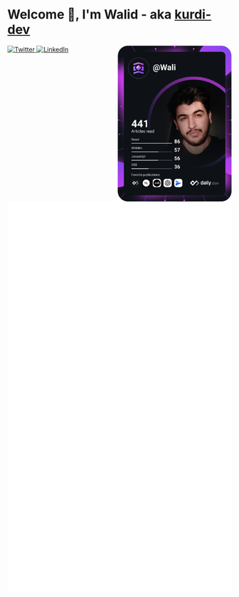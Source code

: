 # Welcome 👋, I'm Walid - aka [kurdi-dev][website]

<div align="left">
  <a href="https://twitter.com/kurdi_dev">
    <img
      src="https://img.shields.io/twitter/follow/kurdi_dev?label=Twitter&logo=twitter&style=flat-square&color=1da1f2&logoColor=ffffff"
      alt="Twitter"
    />
  </a>
  <a href="https://www.linkedin.com/in/walid-r-rashed">
    <img
      src="https://img.shields.io/static/v1?logo=linkedin&style=flat-square&color=0072b1&label=LinkedIn&message=%E2%98%86"
      alt="LinkedIn"
    />
  </a>
  <a href="https://app.daily.dev/Wali">
    <img 
    src="https://github.com/kurdi-dev/kurdi-dev/blob/master/devcard.svg" width="256" align="right" alt="Walid R. Rashed's Dev Card"
    />
  </a>
</div>

<br />

![Metrics](https://github.com/kurdi-dev/kurdi-dev/blob/master/github-metrics.svg)



[website]: https://kurdi.dev?utm_source=github&utm_medium=profile
[twitter]: https://twitter.com/kurdi_dev
[linkedin]: https://linkedin.com/in/walid-r-rashed
[instagram]: https://instagram.com/kurdi_dev
